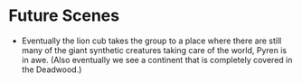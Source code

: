 # Future Scenes
- Eventually the lion cub takes the group to a place where there are still many of the giant synthetic creatures taking care of the world, Pyren is in awe.
(Also eventually we see a continent that is completely covered in the Deadwood.)